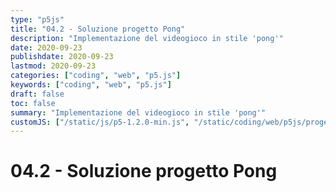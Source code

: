 ```yaml
---
type: "p5js"
title: "04.2 - Soluzione progetto Pong"
description: "Implementazione del videogioco in stile 'pong'"
date: 2020-09-23
publishdate: 2020-09-23
lastmod: 2020-09-23
categories: ["coding", "web", "p5.js"]
keywords: ["coding", "web", "p5.js"]
draft: false
toc: false
summary: "Implementazione del videogioco in stile 'pong'"
customJS: ["/static/js/p5-1.2.0-min.js", "/static/coding/web/p5js/progettoPongSoluzione.js"]
---
```


# 04.2 - Soluzione progetto Pong

<div id="progettoPong"></div>

